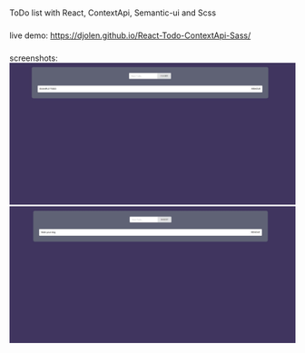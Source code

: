 ###
ToDo list with React, ContextApi, Semantic-ui and Scss
###
live demo: https://djolen.github.io/React-Todo-ContextApi-Sass/
###
screenshots: 
![screen1](https://github.com/Djolen/React-Todo-ContextApi-Sass/blob/master/Screenshot_1.jpg?raw=true)
![screen1](https://github.com/Djolen/React-Todo-ContextApi-Sass/blob/master/Screenshot_2.jpg?raw=true)
